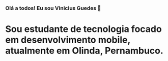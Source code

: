 ### Olá a todos! Eu sou Vinicius Guedes 👋

# Sou estudante de tecnologia focado em desenvolvimento mobile, atualmente em Olinda, Pernambuco.

